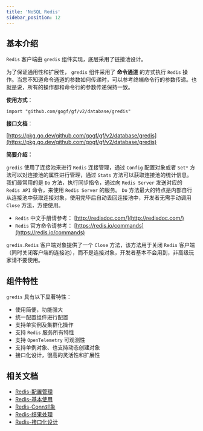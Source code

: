 ```yaml
---
title: 'NoSQL Redis'
sidebar_position: 12
---
```


## 基本介绍

`Redis` 客户端由 `gredis` 组件实现，底层采用了链接池设计。

为了保证通用性和扩展性， `gredis` 组件采用了 **命令通道** 的方式执行 `Redis` 操作。当您不知道命令通道的参数如何传递时，可以参考终端命令行的参数传递。也就是说，所有的操作都和命令行的参数传递保持一致。

**使用方式**：

```
import "github.com/gogf/gf/v2/database/gredis"
```

**接口文档**：

[https://pkg.go.dev/github.com/gogf/gf/v2/database/gredis](https://pkg.go.dev/github.com/gogf/gf/v2/database/gredis)

**简要介绍：**

`gredis` 使用了连接池来进行 `Redis` 连接管理，通过 `Config` 配置对象或者 `Set*` 方法可以对连接池的属性进行管理，通过 `Stats` 方法可以获取连接池的统计信息。我们最常用的是 `Do` 方法，执行同步指令，通过向 `Redis Server` 发送对应的 `Redis API` 命令，来使用 `Redis Server` 的服务。 `Do` 方法最大的特点是内部自行从连接池中获取连接对象，使用完毕后自动丢回连接池中，开发者无需手动调用 `Close` 方法，方便使用。

- `Redis` 中文手册请参考： [http://redisdoc.com/](http://redisdoc.com/)
- `Redis` 官方命令请参考： [https://redis.io/commands](https://redis.io/commands)

`gredis.Redis` 客户端对象提供了一个 `Close` 方法，该方法用于关闭 `Redis` 客户端（同时关闭客户端的连接池），而不是连接对象，开发者基本不会用到，非高级玩家请不要使用。

## 组件特性

`gredis` 具有以下显著特性：

- 使用简便，功能强大
- 统一配置组件进行配置
- 支持单实例及集群化操作
- 支持 `Redis` 服务所有特性
- 支持 `OpenTelemetry` 可观测性
- 支持单例对象、也支持动态创建对象
- 接口化设计，很高的灵活性和扩展性

## 相关文档

- [Redis-配置管理](output/goframe-v2.2-md/核心组件-重点/NoSQL%20Redis/Redis-配置管理)
- [Redis-基本使用](output/goframe-v2.2-md/核心组件-重点/NoSQL%20Redis/Redis-基本使用)
- [Redis-Conn对象](output/goframe-v2.2-md/核心组件-重点/NoSQL%20Redis/Redis-Conn对象)
- [Redis-结果处理](output/goframe-v2.2-md/核心组件-重点/NoSQL%20Redis/Redis-结果处理)
- [Redis-接口化设计](output/goframe-v2.2-md/核心组件-重点/NoSQL%20Redis/Redis-接口化设计)